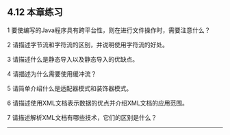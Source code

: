## 4.12  本章练习

 

1  要使编写的Java程序具有跨平台性，则在进行文件操作时，需要注意什么？

 

 

2  请描述字节流和字符流的区别，并说明使用字符流的好处。

 

 

3  请描述什么是静态导入以及静态导入的优缺点。

 

 

4  请描述为什么需要使用缓冲流？

 

 

5  请简单介绍什么是适配器模式和装饰器模式。

 

 

6  请描述使用XML文档表示数据的优点并介绍XML文档的应用范围。

 

 

7  请描述解析XML文档有哪些技术，它们的区别是什么？

 

------


